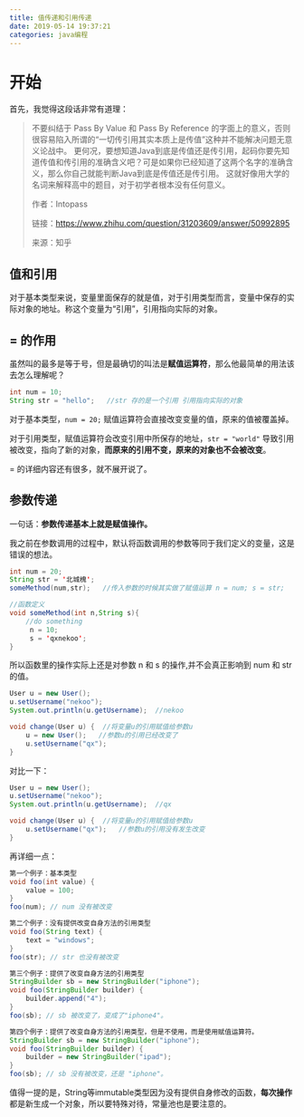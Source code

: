 ```yaml
---
title: 值传递和引用传递
date: 2019-05-14 19:37:21
categories: java编程
---
```


# 开始

首先，我觉得这段话非常有道理：

> 不要纠结于 Pass By Value 和 Pass By Reference 的字面上的意义，否则很容易陷入所谓的“一切传引用其实本质上是传值”这种并不能解决问题无意义论战中。
> 更何况，要想知道Java到底是传值还是传引用，起码你要先知道传值和传引用的准确含义吧？可是如果你已经知道了这两个名字的准确含义，那么你自己就能判断Java到底是传值还是传引用。
> 这就好像用大学的名词来解释高中的题目，对于初学者根本没有任何意义。
>
> 作者：Intopass
>
> 链接：https://www.zhihu.com/question/31203609/answer/50992895
>
> 来源：知乎



## 值和引用

对于基本类型来说，变量里面保存的就是值，对于引用类型而言，变量中保存的实际对象的地址。称这个变量为“引用”，引用指向实际的对象。



## = 的作用

虽然叫的最多是等于号，但是最确切的叫法是**赋值运算符**，那么他最简单的用法该去怎么理解呢？

```java
int num = 10;
String str = "hello";   //str 存的是一个引用 引用指向实际的对象
```

对于基本类型，`num = 20;` 赋值运算符会直接改变变量的值，原来的值被覆盖掉。

对于引用类型，赋值运算符会改变引用中所保存的地址，`str = "world"` 导致引用被改变，指向了新的对象，**而原来的引用不变，原来的对象也不会被改变**。

= 的详细内容还有很多，就不展开说了。



## 参数传递

一句话：**参数传递基本上就是赋值操作。**

我之前在参数调用的过程中，默认将函数调用的参数等同于我们定义的变量，这是错误的想法。

```java
int num = 20;
String str = '北城槐';
someMethod(num,str);   //传入参数的时候其实做了赋值运算 n = num; s = str;

//函数定义
void someMethod(int n,String s){
    //do something
     n = 10;
     s = 'qxnekoo';
}
```

所以函数里的操作实际上还是对参数 n 和 s 的操作,并不会真正影响到 num 和 str 的值。

```java
User u = new User();
u.setUsername("nekoo");
System.out.println(u.getUsername);  //nekoo

void change(User u) {  //将变量u的引用赋值给参数u
    u = new User();   //参数u的引用已经改变了 
    u.setUsername("qx");
}
```

对比一下：

```java
User u = new User();
u.setUsername("nekoo");
System.out.println(u.getUsername);  //qx

void change(User u) {  //将变量u的引用赋值给参数u
    u.setUsername("qx");   //参数u的引用没有发生改变
}
```

再详细一点：

```java
第一个例子：基本类型
void foo(int value) {
    value = 100;
}
foo(num); // num 没有被改变

第二个例子：没有提供改变自身方法的引用类型
void foo(String text) {
    text = "windows";
}
foo(str); // str 也没有被改变

第三个例子：提供了改变自身方法的引用类型
StringBuilder sb = new StringBuilder("iphone");
void foo(StringBuilder builder) {
    builder.append("4");
}
foo(sb); // sb 被改变了，变成了"iphone4"。

第四个例子：提供了改变自身方法的引用类型，但是不使用，而是使用赋值运算符。
StringBuilder sb = new StringBuilder("iphone");
void foo(StringBuilder builder) {
    builder = new StringBuilder("ipad");
}
foo(sb); // sb 没有被改变，还是 "iphone"。
```

值得一提的是，String等immutable类型因为没有提供自身修改的函数，**每次操作**都是新生成一个对象，所以要特殊对待，常量池也是要注意的。
